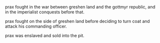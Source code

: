 prax fought in the war between greshen land and the gottmyr republic, and in the imperialist conquests before that.

prax fought on the side of greshen land before deciding to turn coat and attack his commanding officer.

prax was enslaved and sold into the pit.